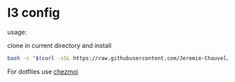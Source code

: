 # I3 config

usage:

clone in current directory and install

```bash
bash -c "$(curl -sSL https://raw.githubusercontent.com/Jeremie-Chauvel/i3-config/master/install.sh)"
```

For dotfiles use [chezmoi](https://github.com/Jeremie-Chauvel/chezmoi)